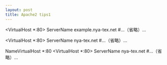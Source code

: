```yaml
---
layout: post
title: Apache2 tips1
---
```


<VirtualHost *:80>
    ServerName example.nya-tex.net
    #...（省略）...
</VirtualHost>
 
<VirtualHost *:80>
    ServerName nya-tex.net
    #...（省略）...
</VirtualHost>

NameVirtualHost *:80
<VirtualHost *:80>
    ServerName nya-tex.net
    #...（省略）...
</VirtualHost>

